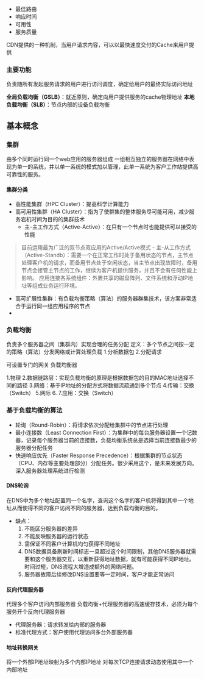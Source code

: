 - 最佳路由
- 响应时间
- 可用性
- 服务质量

CDN提供的一种机制，当用户请求内容，可以以最快速度交付的Cache来用户提供

### 主要功能
负责随所有发起服务请求的用户进行访问调度，确定给用户的最终实际访问地址

**全局负载均衡（GSLB）**：就近原则，确定向用户提供服务的cache物理地址
**本地负载均衡（SLB）**：节点内部的设备负载均衡

## 基本概念
### 集群
由多个同时运行同一个web应用的服务器组成
一组相互独立的服务器在网络中表现为单一的系统，并以单一系统的模式加以管理，此单一系统为客户工作站提供高可靠性的服务。
#### 集群分类
- 高性能集群（HPC Cluster）：提高科学计算能力
- 高可用性集群（HA Cluster）：指为了使群集的整体服务尽可能可用，减少服务宕机时间为目的的集群技术
    - 主-主工作方式（Active-Active）：在只有一个节点时也能提供可以接受的性能
> 目前运用最为广泛的双节点双应用的Active/Active模式
    - 主-从工作方式（Active-Standb）：需要一个在正常工作时处于备用状态的节点，主节点处理客户机的请求，而备用节点处于空闲状态，当主节点出现故障时，备用节点会接管主节点的工作，继续为客户机提供服务，并且不会有任何性能上影响。
> 应用连接各系统组件：外置共享的磁盘阵列、文件系统和浮动IP地址等组成业务运行环境。
- 高可扩展性集群：有负载均衡策略（算法）的服务器群集技术，该方案非常适合于运行同一组应用程序的节点
- 

### 负载均衡
负责多个服务器之间（集群内）实现合理的任务分配
定义：多个节点之间按一定的策略（算法）分发网络或计算处理负载
1.分析数据包
2.分配请求

可设置专门的网关
负载均衡器

1.物理
2.数据链路层：实现负载均衡的原理是根据数据包的目的MAC地址选择不同的路径
3.网络：基于IP地址的分配方式将数据流疏通到多个节点
4.传输：交换（Switch）
5.网际
6.
7.应用：交换（Switch）

### 基于负载均衡的算法
- 轮询（Round-Robin）：将请求依次分配给集群中的节点进行处理
- 最小连接数（Least Connection First）：为集群中的每台服务器设置一个记数器，记录每个服务器当前的连接数，负载均衡系统总是选择当前连接数最少的服务器分配任务
- 快速响应优先（Faster Response Precedence）：根据集群的节点状态（CPU、内存等主要处理部分）分配任务。很少采用这个，是未来发展方向。深入服务器处理系统进行检测

#### DNS轮询
在DNS中为多个地址配置同一个名字，查询这个名字的客户机将得到其中一个地址从而使得不同的客户访问不同的服务器，达到负载均衡的目的。

- 缺点：
    1. 不能区分服务器的差异
    2. 不能反映服务器的运行状态
    3. 需保证不同客户计算机均匀获得不同地址
    4. DNS数据具备刷新时间标志一旦超过这个时间限制，其他DNS服务器就需要和这个服务器交互，以重新获得地址数据，就有可能获得不同IP地址。时间过短，DNS流程大增造成额外的网络问题。
    5. 服务器故障后续修改DNS设置要等一定时间，客户才能正常访问

#### 反向代理服务器
代理多个客户访问内部服务器
负载均衡+代理服务器的高速缓存技术，必须为每个服务开个反向代理服务器
- 代理服务器：请求转发给内部的服务器
- 标准代理方式：客户使用代理访问多台外部服务器


#### 地址转换网关
将一个外部IP地址映射为多个内部IP地址
对每次TCP连接请求动态使用其中一个内部地址

